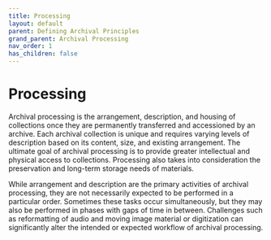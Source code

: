 ```yaml
---
title: Processing
layout: default
parent: Defining Archival Principles
grand_parent: Archival Processing
nav_order: 1
has_children: false
---
```

# Processing
Archival processing is the arrangement, description, and housing of collections once they are permanently transferred and accessioned by an archive. Each archival collection is unique and requires varying levels of description based on its content, size, and existing arrangement. The ultimate goal of archival processing is to provide greater intellectual and physical access to collections. Processing also takes into consideration the preservation and long-term storage needs of materials.

While arrangement and description are the primary activities of archival processing, they are not necessarily expected to be performed in a particular order. Sometimes these tasks occur simultaneously, but they may also be performed in phases with gaps of time in between. Challenges such as reformatting of audio and moving image material or digitization can significantly alter the intended or expected workflow of archival processing.